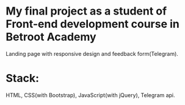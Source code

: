 # My final project as a student of Front-end development course in Betroot Academy

Landing page with responsive design and feedback form(Telegram).

# Stack:
HTML, CSS(with Bootstrap), JavaScript(with jQuery), Telegram api.
